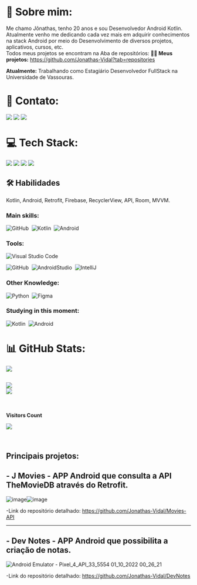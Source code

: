 # 💫 Sobre mim:
Me chamo Jônathas, tenho 20 anos e sou Desenvolvedor Android Kotlin. Atualmente venho me dedicando cada vez mais em adquirir conhecimentos na stack Android por meio do Desenvolvimento de diversos projetos, aplicativos, cursos, etc. <br>Todos meus projetos se encontram na Aba de repositórios: 
**👩‍💻 Meus projetos:**  https://github.com/Jonathas-Vidal?tab=repositories


**Atualmente:** Trabalhando como Estagiário Desenvolvedor FullStack na Universidade de Vassouras.

# 📧 Contato:

<a href="mailto:jonathas10pereira@gmail.com"><img src="https://img.shields.io/badge/Gmail-D14836?style=for-the-badge&logo=gmail&logoColor=white"/><a/>
<a href="https://www.linkedin.com/in/jonathas-pereira-vidal/"><img src="https://img.shields.io/badge/LinkedIn-0077B5?style=for-the-badge&logo=linkedin&logoColor=white"/><a/>
<a href="https://wa.me/+5522988388239"><img src="https://img.shields.io/badge/WhatsApp-25D366?style=for-the-badge&logo=whatsapp&logoColor=white"/><a/>

# 💻 Tech Stack:
<img src="https://img.shields.io/badge/Android-3DDC84?style=for-the-badge&logo=android&logoColor=white"/> <img src="https://img.shields.io/badge/Kotlin-0095D5?&style=for-the-badge&logo=kotlin&logoColor=white"/>
<img src="https://img.shields.io/badge/Android_Studio-3DDC84?style=for-the-badge&logo=android-studio&logoColor=white"/>
<img src="https://img.shields.io/badge/GitHub-100000?style=for-the-badge&logo=github&logoColor=white"/>
  
  ## 🛠 Habilidades
Kotlin, Android, Retrofit, Firebase, RecyclerView, API, Room, MVVM.

### Main skills:
![GitHub](https://img.shields.io/badge/-github-0D1117?style=for-the-badge&logo=github&labelColor=0D1117)&nbsp;
![Kotlin](https://img.shields.io/badge/-Kotlin-0D1117?style=for-the-badge&logo=Kotlin&logoColor=purple&labelColor=0D1117)&nbsp;
![Android](https://img.shields.io/badge/-Android-0D1117?style=for-the-badge&logo=Android&logoColor=green&labelColor=0D1117)&nbsp;


### Tools:
![Visual Studio Code](https://img.shields.io/badge/-Visual%20Studio%20Code-0D1117?style=for-the-badge&logo=visual-studio-code&logoColor=007ACC&labelColor=0D1117)&nbsp;
<!-- ![Git](https://img.shields.io/badge/-Git-0D1117?style=for-the-badge&logo=git&labelColor=0D1117)&nbsp; -->
![GitHub](https://img.shields.io/badge/-GitHub-0D1117?style=for-the-badge&logo=github&labelColor=0D1117)&nbsp;
![AndroidStudio](https://img.shields.io/badge/-AndroidStudio-0D1117?style=for-the-badge&logo=AndroidStudio&logoColor=green&labelColor=0D1117)&nbsp;
![IntelliJ](https://img.shields.io/badge/-IntelliJ-0D1117?style=for-the-badge&logo=IntelliJidea&logoColor=white&labelColor=0D1117)&nbsp;

### Other Knowledge:
![Python](https://img.shields.io/badge/-python-0D1117?style=for-the-badge&logo=python&logoColor=1572B6&labelColor=0D1117)&nbsp;
![Figma](https://img.shields.io/badge/-figma-0D1117?style=for-the-badge&logo=figma&labelColor=0D1117)&nbsp;
  
### Studying in this moment:
![Kotlin](https://img.shields.io/badge/-Kotlin-0D1117?style=for-the-badge&logo=Kotlin&logoColor=purple&labelColor=0D1117
)&nbsp;
![Android](https://img.shields.io/badge/-Android-0D1117?style=for-the-badge&logo=Android&logoColor=green&labelColor=0D1117)&nbsp;

# 📊 GitHub Stats:
 
![](https://github-readme-streak-stats.herokuapp.com/?user=Jonathas-Vidal&theme=default&hide_border=false)<br/>
  
  ![](https://github-readme-stats.vercel.app/api?username=jonathas-vidal&theme=default&hide_border=false&include_all_commits=true&count_private=true)<br/>
![](https://github-readme-stats.vercel.app/api/top-langs/?username=jonathas-vidal&theme=default&hide_border=false&include_all_commits=true&count_private=true&layout=compact)
---


 <div>
<br><p align="centre"><b> Visitors Count </b></p>  
<p><img align="center" src="https://profile-counter.glitch.me/{Jonathas-Vidal}/count.svg" /></p> 
<br></div>
  
## Principais projetos:
## - J Movies - APP  Android que consulta a API TheMovieDB através do Retrofit.

![image](https://user-images.githubusercontent.com/101603957/204070198-a7ffe37d-e5b9-4f51-abd7-6f658f6281db.png)![image](https://user-images.githubusercontent.com/101603957/204070165-29ecf4b0-72c1-4f1e-9f1b-acab184f930b.png)

-Link do repositório detalhado: https://github.com/Jonathas-Vidal/Movies-API

-----------------------------------------------------------------------------------------------------------------------

## - Dev Notes - APP Android que possibilita a criação de notas.

![Android Emulator - Pixel_4_API_33_5554 01_10_2022 00_26_21](https://user-images.githubusercontent.com/101603957/193385694-e42f1ab2-c6a4-4093-abc9-fdca8b757854.png)

-Link do repositório detalhado: https://github.com/Jonathas-Vidal/DevNotes





